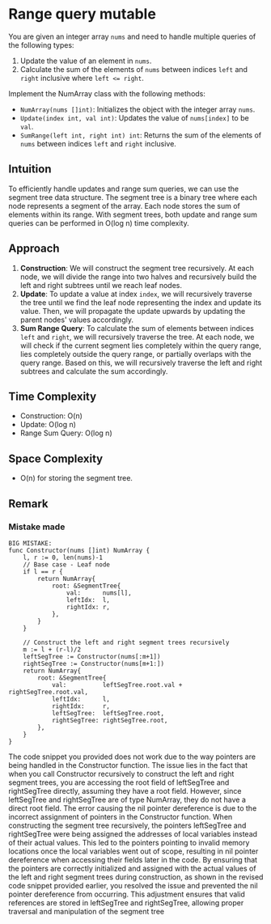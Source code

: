 # Range query mutable

You are given an integer array `nums` and need to handle multiple queries of the following types:

1. Update the value of an element in `nums`.
2. Calculate the sum of the elements of `nums` between indices `left` and `right` inclusive where `left <= right`.

Implement the NumArray class with the following methods:

- `NumArray(nums []int)`: Initializes the object with the integer array `nums`.
- `Update(index int, val int)`: Updates the value of `nums[index]` to be `val`.
- `SumRange(left int, right int) int`: Returns the sum of the elements of `nums` between indices `left` and `right` inclusive.

## Intuition

To efficiently handle updates and range sum queries, we can use the segment tree data structure. The segment tree is a binary tree where each node represents a segment of the array. Each node stores the sum of elements within its range. With segment trees, both update and range sum queries can be performed in O(log n) time complexity.

## Approach

1. **Construction**: We will construct the segment tree recursively. At each node, we will divide the range into two halves and recursively build the left and right subtrees until we reach leaf nodes.
2. **Update**: To update a value at index `index`, we will recursively traverse the tree until we find the leaf node representing the index and update its value. Then, we will propagate the update upwards by updating the parent nodes' values accordingly.
3. **Sum Range Query**: To calculate the sum of elements between indices `left` and `right`, we will recursively traverse the tree. At each node, we will check if the current segment lies completely within the query range, lies completely outside the query range, or partially overlaps with the query range. Based on this, we will recursively traverse the left and right subtrees and calculate the sum accordingly.

## Time Complexity

- Construction: O(n)
- Update: O(log n)
- Range Sum Query: O(log n)

## Space Complexity

- O(n) for storing the segment tree.


## Remark

### Mistake made 

```
BIG MISTAKE:
func Constructor(nums []int) NumArray {
	l, r := 0, len(nums)-1
	// Base case - Leaf node
	if l == r {
		return NumArray{
			root: &SegmentTree{
				val:      nums[l],
				leftIdx:  l,
				rightIdx: r,
			},
		}
	}

	// Construct the left and right segment trees recursively
	m := l + (r-l)/2
	leftSegTree := Constructor(nums[:m+1])
	rightSegTree := Constructor(nums[m+1:])
	return NumArray{
		root: &SegmentTree{
			val:          leftSegTree.root.val + rightSegTree.root.val,
			leftIdx:      l,
			rightIdx:     r,
			leftSegTree:  leftSegTree.root,
			rightSegTree: rightSegTree.root,
		},
	}
}

```

The code snippet you provided does not work due to the way pointers are being handled in the Constructor function. The issue lies in the fact that when you call Constructor recursively to construct the left and right segment trees, you are accessing the root field of leftSegTree and rightSegTree directly, assuming they have a root field. However, since leftSegTree and rightSegTree are of type NumArray, they do not have a direct root field. The error causing the nil pointer dereference is  due to the incorrect assignment of pointers in the Constructor function. When constructing the segment tree recursively, the pointers leftSegTree and rightSegTree were being assigned the addresses of local variables instead of their actual values. This led to the pointers pointing to invalid memory locations once the local variables went out of scope, resulting in nil pointer dereference when accessing their fields later in the code.
By ensuring that the pointers are correctly initialized and assigned with the actual values of the left and right segment trees during construction, as shown in the revised code snippet provided earlier, you resolved the issue and prevented the nil pointer dereference from occurring. This adjustment ensures that valid references are stored in leftSegTree and rightSegTree, allowing proper traversal and manipulation of the segment tree